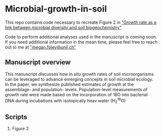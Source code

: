 # Microbial-growth-in-soil

This repo contains code necessary to recreate Figure 2 in ["Growth rate as a link between microbial diversity and soil biogeochemistry"](https://doi.org/10.1038/s41559-024-02520-7) 

Code to perform additional analyses used in the manuscript is coming soon. If you need additional information in the mean time, please feel free to reach out to me at ["megan.foley@unil.ch"](megan.foley@unil.ch) 

## Manuscript overview

This manuscript discusses how in situ growth rates of soil microorganisms can be leveraged to advance emerging concepts in soil microbial ecology. In the paper, we synthesize published estimates of growth at the assemblage- and population- levels. Population-level measurements of growth rate were made based on the incorporation of 18</sup>O into bacterial DNA during incubations with isotopically heav water (H<sub>2</sub><sup>18</sup>O) 

## Scripts  
  
1. Figure 2

